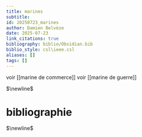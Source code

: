 ```yaml
---
title: marines
subtitle:
id: 20250723_marines
author: Damien Belvèze
date: 2025-07-23
link_citations: true
bibliography: biblio/Obsidian.bib
biblio_style: csl\ieee.csl
aliases: []
tags: []
---
```

voir [[marine de commerce]]
voir [[marine de guerre]]




$\newline$
# bibliographie
$\newline$






